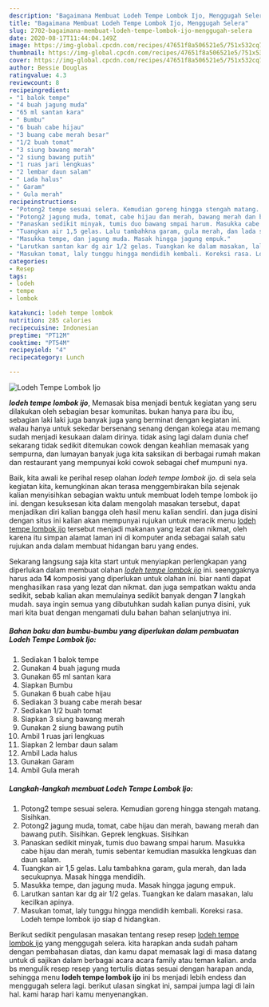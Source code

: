 ```yaml
---
description: "Bagaimana Membuat Lodeh Tempe Lombok Ijo, Menggugah Selera"
title: "Bagaimana Membuat Lodeh Tempe Lombok Ijo, Menggugah Selera"
slug: 2702-bagaimana-membuat-lodeh-tempe-lombok-ijo-menggugah-selera
date: 2020-08-17T11:44:04.149Z
image: https://img-global.cpcdn.com/recipes/47651f8a506521e5/751x532cq70/lodeh-tempe-lombok-ijo-foto-resep-utama.jpg
thumbnail: https://img-global.cpcdn.com/recipes/47651f8a506521e5/751x532cq70/lodeh-tempe-lombok-ijo-foto-resep-utama.jpg
cover: https://img-global.cpcdn.com/recipes/47651f8a506521e5/751x532cq70/lodeh-tempe-lombok-ijo-foto-resep-utama.jpg
author: Bessie Douglas
ratingvalue: 4.3
reviewcount: 8
recipeingredient:
- "1 balok tempe"
- "4 buah jagung muda"
- "65 ml santan kara"
- " Bumbu"
- "6 buah cabe hijau"
- "3 buang cabe merah besar"
- "1/2 buah tomat"
- "3 siung bawang merah"
- "2 siung bawang putih"
- "1 ruas jari lengkuas"
- "2 lembar daun salam"
- " Lada halus"
- " Garam"
- " Gula merah"
recipeinstructions:
- "Potong2 tempe sesuai selera. Kemudian goreng hingga stengah matang. Sisihkan."
- "Potong2 jagung muda, tomat, cabe hijau dan merah, bawang merah dan bawang putih. Sisihkan. Geprek lengkuas. Sisihkan"
- "Panaskan sedikit minyak, tumis duo bawang smpai harum. Masukka cabe hijau dan merah, tumis sebentar kemudian masukka lengkuas dan daun salam."
- "Tuangkan air 1,5 gelas. Lalu tambahkna garam, gula merah, dan lada secukupnya. Masak hingga mendidih."
- "Masukka tempe, dan jagung muda. Masak hingga jagung empuk."
- "Larutkan santan kar dg air 1/2 gelas. Tuangkan ke dalam masakan, lalu kecilkan apinya."
- "Masukan tomat, laly tunggu hingga mendidih kembali. Koreksi rasa. Lodeh tempe lombok ijo siap d hidangkan."
categories:
- Resep
tags:
- lodeh
- tempe
- lombok

katakunci: lodeh tempe lombok 
nutrition: 285 calories
recipecuisine: Indonesian
preptime: "PT12M"
cooktime: "PT54M"
recipeyield: "4"
recipecategory: Lunch

---
```



![Lodeh Tempe Lombok Ijo](https://img-global.cpcdn.com/recipes/47651f8a506521e5/751x532cq70/lodeh-tempe-lombok-ijo-foto-resep-utama.jpg)

<b><i>lodeh tempe lombok ijo</i></b>, Memasak bisa menjadi bentuk kegiatan yang seru dilakukan oleh sebagian besar komunitas. bukan hanya para ibu ibu, sebagian laki laki juga banyak juga yang berminat dengan kegiatan ini. walau hanya untuk sekedar bersenang senang dengan kolega atau memang sudah menjadi kesukaan dalam dirinya. tidak asing lagi dalam dunia chef sekarang tidak sedikit ditemukan cowok dengan keahlian memasak yang sempurna, dan lumayan banyak juga kita saksikan di berbagai rumah makan dan restaurant yang mempunyai koki cowok sebagai chef mumpuni nya.

Baik, kita awali ke perihal resep olahan <i>lodeh tempe lombok ijo</i>. di sela sela kegiatan kita, kemungkinan akan terasa menggembirakan bila sejenak kalian menyisihkan sebagian waktu untuk membuat lodeh tempe lombok ijo ini. dengan kesuksesan kita dalam mengolah masakan tersebut, dapat menjadikan diri kalian bangga oleh hasil menu kalian sendiri. dan juga disini dengan situs ini kalian akan mempunyai rujukan untuk meracik menu <u>lodeh tempe lombok ijo</u> tersebut menjadi makanan yang lezat dan nikmat, oleh karena itu simpan alamat laman ini di komputer anda sebagai salah satu rujukan anda dalam membuat hidangan baru yang endes.




Sekarang langsung saja kita start untuk menyiapkan perlengkapan yang diperlukan dalam membuat olahan <u><i>lodeh tempe lombok ijo</i></u> ini. seenggaknya harus ada <b>14</b> komposisi yang diperlukan untuk olahan ini. biar nanti dapat menghasilkan rasa yang lezat dan nikmat. dan juga sempatkan waktu anda sedikit, sebab kalian akan memulainya sedikit banyak dengan <b>7</b> langkah mudah. saya ingin semua yang dibutuhkan sudah kalian punya disini, yuk mari kita buat dengan mengamati dulu bahan bahan selanjutnya ini.

<!--inarticleads1-->

##### Bahan baku dan bumbu-bumbu yang diperlukan dalam pembuatan Lodeh Tempe Lombok Ijo:

1. Sediakan 1 balok tempe
1. Gunakan 4 buah jagung muda
1. Gunakan 65 ml santan kara
1. Siapkan  Bumbu
1. Gunakan 6 buah cabe hijau
1. Sediakan 3 buang cabe merah besar
1. Sediakan 1/2 buah tomat
1. Siapkan 3 siung bawang merah
1. Gunakan 2 siung bawang putih
1. Ambil 1 ruas jari lengkuas
1. Siapkan 2 lembar daun salam
1. Ambil  Lada halus
1. Gunakan  Garam
1. Ambil  Gula merah




<!--inarticleads2-->

##### Langkah-langkah membuat Lodeh Tempe Lombok Ijo:

1. Potong2 tempe sesuai selera. Kemudian goreng hingga stengah matang. Sisihkan.
1. Potong2 jagung muda, tomat, cabe hijau dan merah, bawang merah dan bawang putih. Sisihkan. Geprek lengkuas. Sisihkan
1. Panaskan sedikit minyak, tumis duo bawang smpai harum. Masukka cabe hijau dan merah, tumis sebentar kemudian masukka lengkuas dan daun salam.
1. Tuangkan air 1,5 gelas. Lalu tambahkna garam, gula merah, dan lada secukupnya. Masak hingga mendidih.
1. Masukka tempe, dan jagung muda. Masak hingga jagung empuk.
1. Larutkan santan kar dg air 1/2 gelas. Tuangkan ke dalam masakan, lalu kecilkan apinya.
1. Masukan tomat, laly tunggu hingga mendidih kembali. Koreksi rasa. Lodeh tempe lombok ijo siap d hidangkan.




Berikut sedikit pengulasan masakan tentang resep resep <u>lodeh tempe lombok ijo</u> yang menggugah selera. kita harapkan anda sudah paham dengan pembahasan diatas, dan kamu dapat memasak lagi di masa datang untuk di sajikan dalam berbagai acara acara family atau teman kalian. anda bs mengulik resep resep yang tertulis diatas sesuai dengan harapan anda, sehingga menu <b>lodeh tempe lombok ijo</b> ini bs menjadi lebih endess dan menggugah selera lagi. berikut ulasan singkat ini, sampai jumpa lagi di lain hal. kami harap hari kamu menyenangkan.
